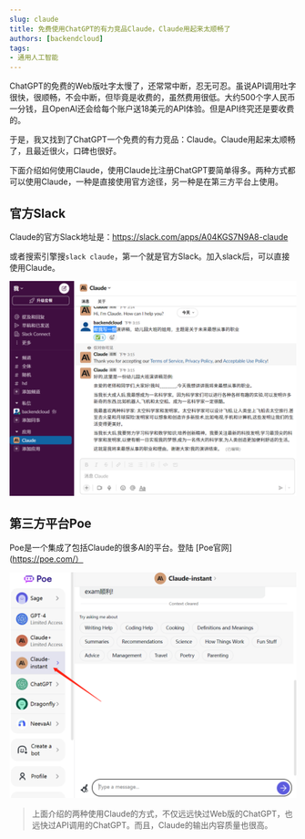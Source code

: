 ```yaml
---
slug: claude
title: 免费使用ChatGPT的有力竞品Claude，Claude用起来太顺畅了
authors: [backendcloud]
tags: 
- 通用人工智能
---
```


ChatGPT的免费的Web版吐字太慢了，还常常中断，忍无可忍。虽说API调用吐字很快，很顺畅，不会中断，但毕竟是收费的，虽然费用很低。大约500个字人民币一分钱，且OpenAI还会给每个账户送18美元的API体验。但是API终究还是要收费的。

于是，我又找到了ChatGPT一个免费的有力竞品：Claude。Claude用起来太顺畅了，且最近很火，口碑也很好。

下面介绍如何使用Claude，使用Claude比注册ChatGPT要简单得多。两种方式都可以使用Claude，一种是直接使用官方途径，另一种是在第三方平台上使用。

## 官方Slack

Claude的官方Slack地址是：https://slack.com/apps/A04KGS7N9A8-claude

或者搜索引擎搜`slack claude`，第一个就是官方Slack。加入slack后，可以直接使用Claude。

![](2023-04-21-claude/2023-04-21-15-39-05.png)

## 第三方平台Poe

Poe是一个集成了包括Claude的很多AI的平台。登陆 [Poe官网](https://poe.com/）

![](2023-04-21-claude/2023-04-21-15-40-42.png)

> 上面介绍的两种使用Claude的方式，不仅远远快过Web版的ChatGPT，也远快过API调用的ChatGPT。而且，Claude的输出内容质量也很高。